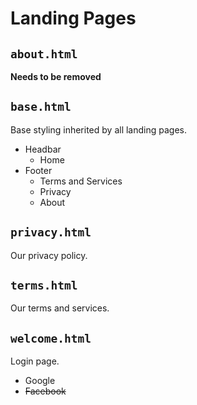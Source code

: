# Landing Pages

## `about.html`
__Needs to be removed__

## `base.html`
Base styling inherited by all landing pages.
* Headbar
  * Home
* Footer
  * Terms and Services
  * Privacy
  * About
  
## `privacy.html`
Our privacy policy.

## `terms.html`
Our terms and services.

## `welcome.html`
Login page.
* Google
* ~~Facebook~~
